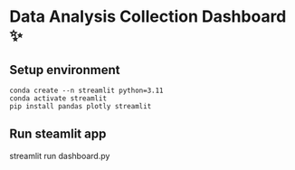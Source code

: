# Data Analysis Collection Dashboard ✨

## Setup environment
```
conda create --n streamlit python=3.11
conda activate streamlit
pip install pandas plotly streamlit
```

## Run steamlit app
streamlit run dashboard.py
